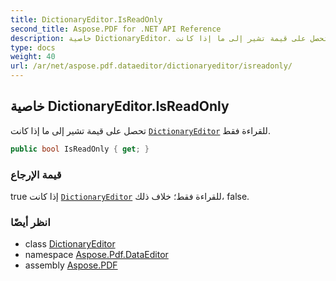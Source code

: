 ```yaml
---
title: DictionaryEditor.IsReadOnly
second_title: Aspose.PDF for .NET API Reference
description: خاصية DictionaryEditor. تحصل على قيمة تشير إلى ما إذا كانت DictionaryEditor للقراءة فقط
type: docs
weight: 40
url: /ar/net/aspose.pdf.dataeditor/dictionaryeditor/isreadonly/
---
```

## خاصية DictionaryEditor.IsReadOnly

تحصل على قيمة تشير إلى ما إذا كانت [`DictionaryEditor`](../) للقراءة فقط.

```csharp
public bool IsReadOnly { get; }
```

### قيمة الإرجاع

true إذا كانت [`DictionaryEditor`](../) للقراءة فقط؛ خلاف ذلك، false.

### انظر أيضًا

* class [DictionaryEditor](../)
* namespace [Aspose.Pdf.DataEditor](../../../aspose.pdf.dataeditor/)
* assembly [Aspose.PDF](../../../)